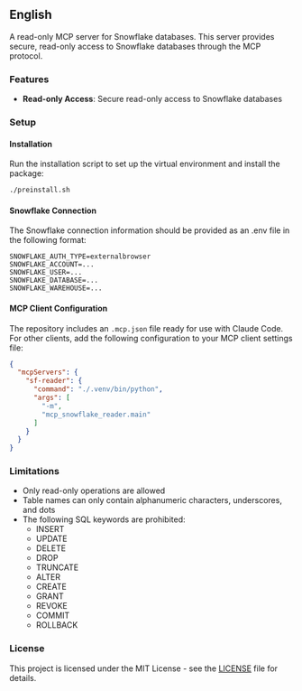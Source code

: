 ## English

A read-only MCP server for Snowflake databases. This server provides secure, read-only access to Snowflake databases through the MCP protocol.

### Features

- **Read-only Access**: Secure read-only access to Snowflake databases

### Setup

#### Installation

Run the installation script to set up the virtual environment and install the package:

```bash
./preinstall.sh
```

#### Snowflake Connection

The Snowflake connection information should be provided as an .env file in the following format:

```.env
SNOWFLAKE_AUTH_TYPE=externalbrowser
SNOWFLAKE_ACCOUNT=...
SNOWFLAKE_USER=...
SNOWFLAKE_DATABASE=...
SNOWFLAKE_WAREHOUSE=...
```

#### MCP Client Configuration

The repository includes an `.mcp.json` file ready for use with Claude Code. For other clients, add the following configuration to your MCP client settings file:

```json
{
  "mcpServers": {
    "sf-reader": {
      "command": "./.venv/bin/python",
      "args": [
        "-m",
        "mcp_snowflake_reader.main"
      ]
    }
  }
}
```

### Limitations

- Only read-only operations are allowed
- Table names can only contain alphanumeric characters, underscores, and dots
- The following SQL keywords are prohibited:
  - INSERT
  - UPDATE
  - DELETE
  - DROP
  - TRUNCATE
  - ALTER
  - CREATE
  - GRANT
  - REVOKE
  - COMMIT
  - ROLLBACK

### License

This project is licensed under the MIT License - see the [LICENSE](LICENSE) file for details.
